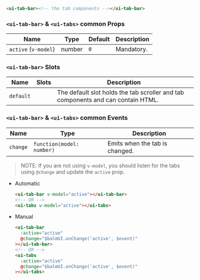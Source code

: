 ```html
<ui-tab-bar><!-- the tab components --></ui-tab-bar>
```

### `<ui-tab-bar>` & `<ui-tabs>` common Props

| Name                 | Type   | Default | Description |
| -------------------- | ------ | ------- | ----------- |
| `active` (`v-model`) | number | `0`     | Mandatory.  |

### `<ui-tab-bar>` Slots

| Name      | Slots | Description                                                                      |
| --------- | ----- | -------------------------------------------------------------------------------- |
| `default` |       | The default slot holds the tab scroller and tab components and can contain HTML. |

### `<ui-tab-bar>` & `<ui-tabs>` common Events

| Name     | Type                      | Description                    |
| -------- | ------------------------- | ------------------------------ |
| `change` | `function(model: number)` | Emits when the tab is changed. |

> NOTE: If you are not using `v-model`, you should listen for the tabs using `@change` and update the `active` prop.

- Automatic

  ```html
  <ui-tab-bar v-model="active"></ui-tab-bar>
  <!-- OR -->
  <ui-tabs v-model="active"></ui-tabs>
  ```

- Manual

  ```html
  <ui-tab-bar
    :active="active"
    @change="$balmUI.onChange('active', $event)"
  ></ui-tab-bar>
  <!-- OR -->
  <ui-tabs
    :active="active"
    @change="$balmUI.onChange('active', $event)"
  ></ui-tabs>
  ```
